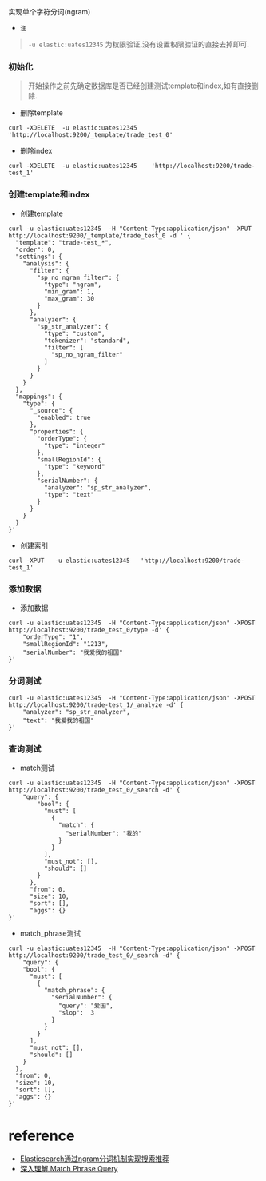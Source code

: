 实现单个字符分词(ngram)

- `注`
> `-u elastic:uates12345` 为权限验证,没有设置权限验证的直接去掉即可.

### 初始化
> 开始操作之前先确定数据库是否已经创建测试template和index,如有直接删除.

- 删除template
```
curl -XDELETE  -u elastic:uates12345  'http://localhost:9200/_template/trade_test_0'
```

- 删除index
```
curl -XDELETE  -u elastic:uates12345    'http://localhost:9200/trade-test_1'
```

### 创建template和index
- 创建template
```
curl -u elastic:uates12345  -H "Content-Type:application/json" -XPUT http://localhost:9200/_template/trade_test_0 -d ' {
  "template": "trade-test_*",
  "order": 0,
  "settings": {
    "analysis": {
      "filter": {
        "sp_no_ngram_filter": {
          "type": "ngram",
          "min_gram": 1,
          "max_gram": 30
        }
      },
      "analyzer": {
        "sp_str_analyzer": {
          "type": "custom",
          "tokenizer": "standard",
          "filter": [
            "sp_no_ngram_filter"
          ]
        }
      }
    }
  },
  "mappings": {
    "type": {
      "_source": {
        "enabled": true
      },
      "properties": {
        "orderType": {
          "type": "integer"
        },
        "smallRegionId": {
          "type": "keyword"
        },
        "serialNumber": {
          "analyzer": "sp_str_analyzer",
          "type": "text"
        }
      }
    }
  }
}'
```

- 创建索引
```
curl -XPUT   -u elastic:uates12345   'http://localhost:9200/trade-test_1'
```

### 添加数据
- 添加数据
```
curl -u elastic:uates12345  -H "Content-Type:application/json" -XPOST http://localhost:9200/trade_test_0/type -d' {
    "orderType": "1",
    "smallRegionId": "1213",
    "serialNumber": "我爱我的祖国"
}'
```


### 分词测试
```
curl -u elastic:uates12345  -H "Content-Type:application/json" -XPOST http://localhost:9200/trade-test_1/_analyze -d' {
    "analyzer": "sp_str_analyzer",
    "text": "我爱我的祖国"
}'
```

### 查询测试
- match测试
```
curl -u elastic:uates12345  -H "Content-Type:application/json" -XPOST http://localhost:9200/trade_test_0/_search -d' {
    "query": {
        "bool": {
          "must": [
            {
              "match": {
                "serialNumber": "我的"
              }
            }
          ],
          "must_not": [],
          "should": []
        }
      },
      "from": 0,
      "size": 10,
      "sort": [],
      "aggs": {}
}'
```

- match_phrase测试
```
curl -u elastic:uates12345  -H "Content-Type:application/json" -XPOST http://localhost:9200/trade_test_0/_search -d' {
    "query": {
    "bool": {
      "must": [
        {
          "match_phrase": {
            "serialNumber": {
              "query": "爱国",
              "slop":  3
            }
          }
        }
      ],
      "must_not": [],
      "should": []
    }
  },
  "from": 0,
  "size": 10,
  "sort": [],
  "aggs": {}
}'
```



# reference
- [Elasticsearch通过ngram分词机制实现搜索推荐](https://www.jianshu.com/p/939e047af5d1)
- [深入理解 Match Phrase Query](https://www.felayman.com/articles/2017/12/11/1512989203372.html)
